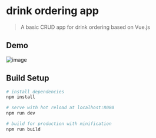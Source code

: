 # drink ordering app

> A basic CRUD app for drink ordering based on Vue.js

## Demo
![image](https://github.com/owlran/drinkOrdering/blob/master/src/assets/Oct-19-2018%2004-25-25.gif)

## Build Setup

``` bash
# install dependencies
npm install

# serve with hot reload at localhost:8080
npm run dev

# build for production with minification
npm run build
